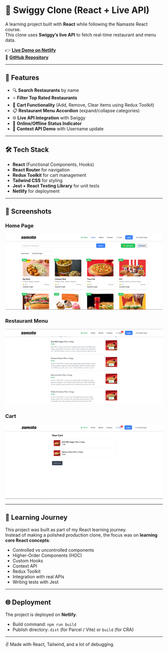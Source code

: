 # 🍔 Swiggy Clone (React + Live API)

A learning project built with **React** while following the Namaste React course.  
This clone uses **Swiggy’s live API** to fetch real-time restaurant and menu data.

👉 **[Live Demo on Netlify](https://swiggy-clone-subodh.netlify.app/)**  
📂 **[GitHub Repository](https://github.com/subodh2708/swiggy-clone)**

---

## 🚀 Features

- 🔍 **Search Restaurants** by name
- ⭐ **Filter Top Rated Restaurants**
- 🛒 **Cart Functionality** (Add, Remove, Clear items using Redux Toolkit)
- 📋 **Restaurant Menu Accordion** (expand/collapse categories)
- 🌐 **Live API Integration** with Swiggy
- 📶 **Online/Offline Status Indicator**
- 👤 **Context API Demo** with Username update

---

## 🛠️ Tech Stack

- **React** (Functional Components, Hooks)
- **React Router** for navigation
- **Redux Toolkit** for cart management
- **Tailwind CSS** for styling
- **Jest + React Testing Library** for unit tests
- **Netlify** for deployment

---

## 📸 Screenshots

### Home Page

![Home Screenshot](./screenshots/home.png)

### Restaurant Menu

![Menu Screenshot](./screenshots/menu.png)

### Cart

![Cart Screenshot](./screenshots/cart.png)

---

## 🙌 Learning Journey

This project was built as part of my React learning journey.  
Instead of making a polished production clone, the focus was on **learning core React concepts**:

- Controlled vs uncontrolled components
- Higher-Order Components (HOC)
- Custom Hooks
- Context API
- Redux Toolkit
- Integration with real APIs
- Writing tests with Jest

---

## 🌐 Deployment

The project is deployed on **Netlify**.

- Build command: `npm run build`
- Publish directory: `dist` (for Parcel / Vite) or `build` (for CRA)

---

✌️ Made with React, Tailwind, and a lot of debugging.
